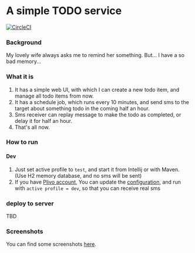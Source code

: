 # A simple TODO service
[![CircleCI](https://circleci.com/gh/zhouhao/simple-todo-service.svg?style=svg)](https://circleci.com/gh/zhouhao/simple-todo-service)
### Background
My lovely wife always asks me to remind her something. But... I have a so bad memory...

### What it is
1. It has a simple web UI, with which I can create a new todo item, and manage all todo items from now.
2. It has a schedule job, which runs every 10 minutes, and send sms to the target about something todo in the coming half an hour.
3. Sms receiver can replay message to make the todo as completed, or delay it for half an hour.
4. That's all now.

### How to run
#### Dev
1. Just set active profile to `test`, and start it from Intellij or with Maven. (Use H2 memory database, and no sms will be sent)
2. If you have [Plivo account](https://www.plivo.com/), You can update the [configuration](https://github.com/zhouhao/simple-todo-service/blob/master/src/main/resources/application.properties#L10-L12), and run with `active profile = dev`, so that you can receive real sms

### deploy to server
TBD 

### Screenshots
You can find some screenshots [here](https://github.com/zhouhao/simple-todo-service/tree/master/other).
